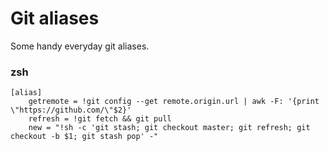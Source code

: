 # Git aliases 

Some handy everyday git aliases.


### zsh
```
[alias]
	getremote = !git config --get remote.origin.url | awk -F: '{print \"https://github.com/\"$2}'
	refresh = !git fetch && git pull
	new = "!sh -c 'git stash; git checkout master; git refresh; git checkout -b $1; git stash pop' -" 
```
